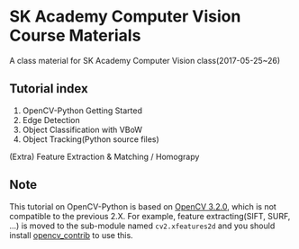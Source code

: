 # SK Academy Computer Vision Course Materials
A class material for SK Academy Computer Vision class(2017-05-25~26) 

## Tutorial index
1. OpenCV-Python Getting Started
2. Edge Detection
3. Object Classification with VBoW
4. Object Tracking(Python source files)

(Extra) Feature Extraction & Matching / Homograpy

## Note
This tutorial on OpenCV-Python is based on [OpenCV 3.2.0](https://github.com/opencv/opencv), which is not compatible to the previous 2.X. For example, feature extracting(SIFT, SURF, ...) is moved to the sub-module named `cv2.xfeatures2d` and you should install [opencv_contrib](https://github.com/opencv/opencv_contrib) to use this.
